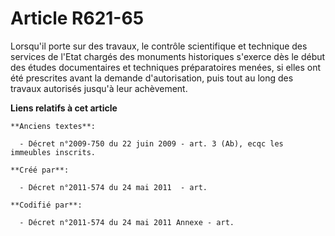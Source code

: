 # Article R621-65

Lorsqu'il porte sur des travaux, le contrôle scientifique et technique des services de l'Etat chargés des monuments
historiques s'exerce dès le début des études documentaires et techniques préparatoires menées, si elles ont été prescrites
avant la demande d'autorisation, puis tout au long des travaux autorisés jusqu'à leur achèvement.

**Liens relatifs à cet article**

	**Anciens textes**:

	  - Décret n°2009-750 du 22 juin 2009 - art. 3 (Ab), ecqc les immeubles inscrits.

	**Créé par**:

	  - Décret n°2011-574 du 24 mai 2011  - art.

	**Codifié par**:

	  - Décret n°2011-574 du 24 mai 2011 Annexe - art.
